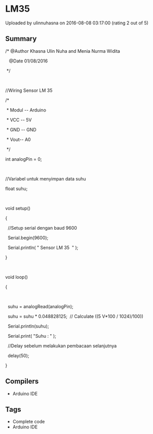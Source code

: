 # LM35

Uploaded by ulinnuhasna on 2016-08-08 03:17:00 (rating 2 out of 5)

## Summary

/* @Author Khasna Ulin Nuha and Menia Nurma Widita  

   @Date 01/08/2016  

 */  

   

//Wiring Sensor LM 35  

/*  

 * Modul -- Arduino  

 * VCC -- 5V  

 * GND -- GND  

 * Vout-- A0


 */  

int analogPin = 0;  

     

//Variabel untuk menyimpan data suhu  

float suhu;  

     

void setup()  

{  

  //Setup serial dengan baud 9600  

  Serial.begin(9600);  

  Serial.println( " Sensor LM 35  " );  

}  

     

void loop()  

{  

   

  suhu = analogRead(analogPin);    

  suhu = suhu * 0.048828125;  // Calculate ((5 V*100 / 1024)/100))


  Serial.println(suhu);  

  Serial.print( "Suhu : " );  

  //Delay sebelum melakukan pembacaan selanjutnya  

  delay(50);  

}

## Compilers

- Arduino IDE

## Tags

- Complete code
- Arduino IDE
